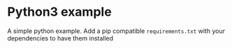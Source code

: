 # Python3 example

A simple python example. Add a pip compatible `requirements.txt` with your dependencies to have them installed
